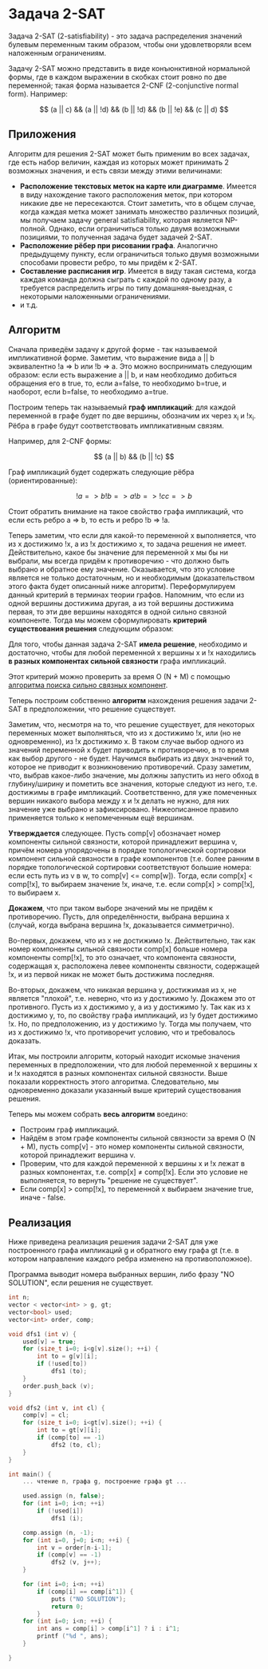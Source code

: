# Задача 2-SAT

Задача 2-SAT (2-satisfiability) - это задача распределения значений булевым переменным таким образом, чтобы они удовлетворяли всем наложенным ограничениям.

Задачу 2-SAT можно представить в виде конъюнктивной нормальной формы, где в каждом выражении в скобках стоит ровно по две переменной; такая форма называется 2-CNF (2-conjunctive normal form). Например:

$$
(a || c) && (a || !d) && (b || !d) && (b || !e) && (c || d)
$$

## Приложения

Алгоритм для решения 2-SAT может быть применим во всех задачах, где есть набор величин, каждая из которых может принимать 2 возможных значения, и есть связи между этими величинами:

* **Расположение текстовых меток на карте или диаграмме**.
Имеется в виду нахождение такого расположения меток, при котором никакие две не пересекаются.
Стоит заметить, что в общем случае, когда каждая метка может занимать множество различных позиций, мы получаем задачу general satisfiability, которая является NP-полной. Однако, если ограничиться только двумя возможными позициями, то полученная задача будет задачей 2-SAT.
* **Расположение рёбер при рисовании графа**.
Аналогично предыдущему пункту, если ограничиться только двумя возможными способами провести ребро, то мы придём к 2-SAT.
* **Составление расписания игр**.
Имеется в виду такая система, когда каждая команда должна сыграть с каждой по одному разу, а требуется распределить игры по типу домашняя-выездная, с некоторыми наложенными ограничениями.
* и т.д.

## Алгоритм

Сначала приведём задачу к другой форме - так называемой импликативной форме. Заметим, что выражение вида a || b эквивалентно !a => b или !b => a. Это можно воспринимать следующим образом: если есть выражение a || b, и нам необходимо добиться обращения его в true, то, если a=false, то необходимо b=true, и наоборот, если b=false, то необходимо a=true.

Построим теперь так называемый **граф импликаций**: для каждой переменной в графе будет по две вершины, обозначим их через x<sub>i</sub> и !x<sub>i</sub>. Рёбра в графе будут соответствовать импликативным связям.

Например, для 2-CNF формы:

$$
(a || b) && (b || !c)
$$

Граф импликаций будет содержать следующие рёбра (ориентированные):

$$
!a => b
!b => a
!b => !c
c => b
$$

Стоит обратить внимание на такое свойство графа импликаций, что если есть ребро a => b, то есть и ребро !b => !a.

Теперь заметим, что если для какой-то переменной x выполняется, что из x достижимо !x, а из !x достижимо x, то задача решения не имеет. Действительно, какое бы значение для переменной x мы бы ни выбрали, мы всегда придём к противоречию - что должно быть выбрано и обратное ему значение. Оказывается, что это условие является не только достаточным, но и необходимым (доказательством этого факта будет описанный ниже алгоритм). Переформулируем данный критерий в терминах теории графов. Напомним, что если из одной вершины достижима другая, а из той вершины достижима первая, то эти две вершины находятся в одной сильно связной компоненте. Тогда мы можем сформулировать **критерий существования решения** следующим образом:

Для того, чтобы данная задача 2-SAT **имела решение**, необходимо и достаточно, чтобы для любой переменной x вершины x и !x находились **в разных компонентах сильной связности** графа импликаций.

Этот критерий можно проверить за время O (N + M) с помощью [алгоритма поиска сильно связных компонент](strong_connected_components).

Теперь построим собственно **алгоритм** нахождения решения задачи 2-SAT в предположении, что решение существует.

Заметим, что, несмотря на то, что решение существует, для некоторых переменных может выполняться, что из x достижимо !x, или (но не одновременно), из !x достижимо x. В таком случае выбор одного из значений переменной x будет приводить к противоречию, в то время как выбор другого - не будет. Научимся выбирать из двух значений то, которое не приводит к возникновению противоречий. Сразу заметим, что, выбрав какое-либо значение, мы должны запустить из него обход в глубину/ширину и пометить все значения, которые следуют из него, т.е. достижимы в графе импликаций. Соответственно, для уже помеченных вершин никакого выбора между x и !x делать не нужно, для них значение уже выбрано и зафиксировано. Нижеописанное правило применяется только к непомеченным ещё вершинам.

**Утверждается** следующее. Пусть comp[v] обозначает номер компоненты сильной связности, которой принадлежит вершина v, причём номера упорядочены в порядке топологической сортировки компонент сильной связности в графе компонентов (т.е. более ранним в порядке топологической сортировки соответствуют большие номера: если есть путь из v в w, то comp[v] <= comp[w]). Тогда, если comp[x] < comp[!x], то выбираем значение !x, иначе, т.е. если comp[x] > comp[!x], то выбираем x.

**Докажем**, что при таком выборе значений мы не придём к противоречию. Пусть, для определённости, выбрана вершина x (случай, когда выбрана вершина !x, доказывается симметрично).

Во-первых, докажем, что из x не достижимо !x. Действительно, так как номер компоненты сильной связности comp[x] больше номера компоненты comp[!x], то это означает, что компонента связности, содержащая x, расположена левее компоненты связности, содержащей !x, и из первой никак не может быть достижима последняя.

Во-вторых, докажем, что никакая вершина y, достижимая из x, не является "плохой", т.е. неверно, что из y достижимо !y. Докажем это от противного. Пусть из x достижимо y, а из y достижимо !y. Так как из x достижимо y, то, по свойству графа импликаций, из !y будет достижимо !x. Но, по предположению, из y достижимо !y. Тогда мы получаем, что из x достижимо !x, что противоречит условию, что и требовалось доказать.

Итак, мы построили алгоритм, который находит искомые значения переменных в предположении, что для любой переменной x вершины x и !x находятся в разных компонентах сильной связности. Выше показали корректность этого алгоритма. Следовательно, мы одновременно доказали указанный выше критерий существования решения.

Теперь мы можем собрать **весь алгоритм** воедино:

* Построим граф импликаций.
* Найдём в этом графе компоненты сильной связности за время O (N + M), пусть comp[v] - это номер компоненты сильной связности, которой принадлежит вершина v.
* Проверим, что для каждой переменной x вершины x и !x лежат в разных компонентах, т.е. comp[x] &ne; comp[!x]. Если это условие не выполняется, то вернуть "решение не существует".
* Если comp[x] > comp[!x], то переменной x выбираем значение true, иначе - false.

## Реализация

Ниже приведена реализация решения задачи 2-SAT для уже построенного графа импликаций g и обратного ему графа gt (т.е. в котором направление каждого ребра изменено на противоположное).

Программа выводит номера выбранных вершин, либо фразу "NO SOLUTION", если решения не существует.

<!--- TODO: specify code snippet id -->
``` cpp
int n;
vector < vector<int> > g, gt;
vector<bool> used;
vector<int> order, comp;

void dfs1 (int v) {
    used[v] = true;
    for (size_t i=0; i<g[v].size(); ++i) {
        int to = g[v][i];
        if (!used[to])
            dfs1 (to);
    }
    order.push_back (v);
}

void dfs2 (int v, int cl) {
    comp[v] = cl;
    for (size_t i=0; i<gt[v].size(); ++i) {
        int to = gt[v][i];
        if (comp[to] == -1)
            dfs2 (to, cl);
    }
}

int main() {
    ... чтение n, графа g, построение графа gt ...

    used.assign (n, false);
    for (int i=0; i<n; ++i)
        if (!used[i])
            dfs1 (i);

    comp.assign (n, -1);
    for (int i=0, j=0; i<n; ++i) {
        int v = order[n-i-1];
        if (comp[v] == -1)
            dfs2 (v, j++);
    }

    for (int i=0; i<n; ++i)
        if (comp[i] == comp[i^1]) {
            puts ("NO SOLUTION");
            return 0;
        }
    for (int i=0; i<n; ++i) {
        int ans = comp[i] > comp[i^1] ? i : i^1;
        printf ("%d ", ans);
    }

}
```
